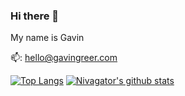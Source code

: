### Hi there 👋

My name is Gavin  

📫: hello@gavingreer.com

[![Top Langs](https://github-readme-stats.vercel.app/api/top-langs/?username=nivagator)](https://github.com/anuraghazra/github-readme-stats)
[![Nivagator's github stats](https://github-readme-stats.vercel.app/api?username=nivagator&show_icons=true&hide=issues,contribs,prs)](https://github.com/anuraghazra/github-readme-stats)
<!--
**nivagator/nivagator** is a ✨ _special_ ✨ repository because its `README.md` (this file) appears on your GitHub profile.

Here are some ideas to get you started:

- 🔭 I’m currently working on ...
- 🌱 I’m currently learning ...
- 👯 I’m looking to collaborate on ...
- 🤔 I’m looking for help with ...
- 💬 Ask me about ...
- 📫 How to reach me: ... 
- ⚡ Fun fact: ...
-->
